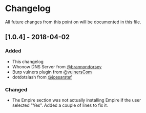 # Changelog
All future changes from this point on will be documented in this file.

## [1.0.4] - 2018-04-02
### Added
- This changelog
- Whonow DNS Server from [@brannondorsey](https://github.com/brannondorsey)
- Burp vulners plugin from [@vulnersCom](https://github.com/vulnersCom)
- dotdotslash from [@jcesarstef](https://github.com/jcesarstef)

### Changed
- The Empire section was not actually installing Empire if the user selected "Yes". Added a couple of lines to fix it.
